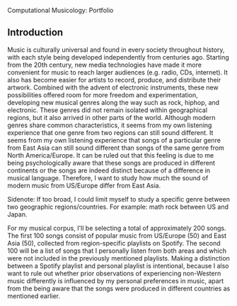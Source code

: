 Computational Musicology: Portfolio

Introduction
------------
Music is culturally universal and found in every society throughout history, with each style being developed independently from centuries ago. Starting from the 20th century, new media technologies have made it more convenient for music to reach larger audiences (e.g. radio, CDs, internet). It also has become easier for artists to record, produce, and distribute their artwork. Combined with the advent of electronic instruments, these new possibilities offered room for more freedom and experimentation, developing new musical genres along the way such as rock, hiphop, and electronic. These genres did not remain isolated within geographical regions, but it also arrived in other parts of the world. Although modern genres share common characteristics, it seems from my own listening experience that one genre from two regions can still sound different. It seems from my own listening experience that songs of a particular genre from East Asia can still sound different than songs of the same genre from North America/Europe. It can be ruled out that this feeling is due to me being psychologically aware that these songs are produced in different continents or the songs are indeed distinct because of a difference in musical language. Therefore, I want to study how much the sound of modern music from US/Europe differ from East Asia.

Sidenote: If too broad, I could limit myself to study a specific genre between two geographic regions/countries. For example: math rock between US and Japan.

For my musical corpus, I'll be selecting a total of approximately 200 songs. The first 100 songs consist of popular music from US/Europe (50) and East Asia (50), collected from region-specific playlists on Spotify. The second 100 will be a list of songs that I personally listen from both areas and which were not included in the previously mentioned playlists. Making a distinction between a Spotify playlist and personal playlist is intentional, because I also want to rule out whether prior observations of experiencing non-Western music differently is influenced by my personal preferences in music, apart from the being aware that the songs were produced in different countries as mentioned earlier.
